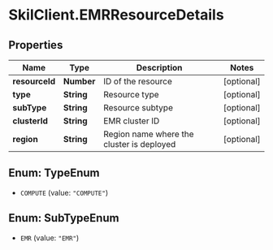# SkilClient.EMRResourceDetails

## Properties
Name | Type | Description | Notes
------------ | ------------- | ------------- | -------------
**resourceId** | **Number** | ID of the resource | [optional] 
**type** | **String** | Resource type | [optional] 
**subType** | **String** | Resource subtype | [optional] 
**clusterId** | **String** | EMR cluster ID | [optional] 
**region** | **String** | Region name where the cluster is deployed | [optional] 


<a name="TypeEnum"></a>
## Enum: TypeEnum


* `COMPUTE` (value: `"COMPUTE"`)




<a name="SubTypeEnum"></a>
## Enum: SubTypeEnum


* `EMR` (value: `"EMR"`)




